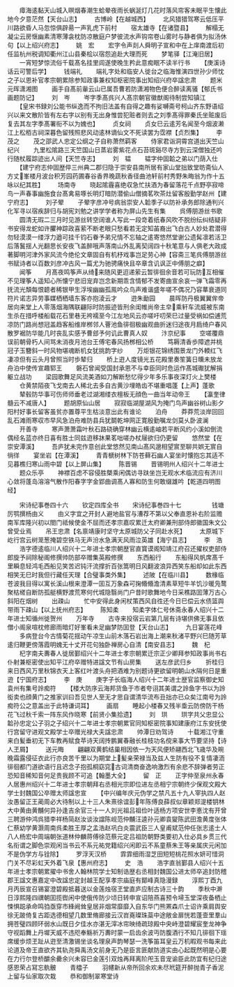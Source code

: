 <!-- { "loadSidebar": true } -->
　　瘴海逺黏天山城入暝烟春潮生蛤晕夜雨长蜗涎灯几花时落风帘客未眠平生懐此地今夕意茫然【天台山志】
　　古博岭【在越城西】
　　北风猎猎驾寒云低压平川路欲昏人马忽惊俱辟昜一声乳虎下前村
　　宿太雄寺【在诸暨县】
　　解榻无凝尘云房惬幽素清寒薄衾枕防凉散庭户梦彼流水声钩帘卷山雾时与静者俱为拟汤休句【以上绍兴府志】
　　姚　宏
　　宏字令声剡人舜明子宣和中在上庠南渡后初任监杭州税调知衢州江山县秦桧以宿怨追赴大理而死
　　梦笔驿【江淹旧居】
　　一宵短梦惊流俗千载髙名挂里闾遂使晚生矜此意痴眠不读半行书
　　【庚溪诗话云可警后学】
　　钱端礼
　　端礼字处和临安人徙台之临海惟演四世孙少师忱之子以恩补官孝宗朝累除参知政事兼权知枢密院事出知绍兴府卒諡忠肃
　　题米元晖潇湘图
　　画手自髙前軰云山已属吾曹若防潇湘物色便合醉读离骚【郁氏书画题防记】
　　刘　岑
　　岑字季髙呉兴人髙宗朝官徽猷阁待制尝知镇江
　　【皇宋书録刘公能书纵逸而不拘旧法盖有自得之趣有娑嚩斋号柯山齐东野语绍兴以来文散阶皆有左右字以别有无出身惟尝犯赃者则去之刘季髙得罪秦氏坐赃废后复去其左字季髙署衔不以为媿也】
　　贞女祠
　　贞女巳云逺芳名闻至今烟波濑江上松栢古祠深暮色留残照悲风动逺林谪仙文不死读罢为霑襟【贞烈集】
　　李茂之
　　茂之邵武人忠定公纲之子自称萧然羁客
　　侍家君诣洞霄宫道出天竺山纪兴
　　九里松隂路三天竺国山日蒸岩雾紫花点石苔斑谿尽寺方到云深僧独还吟行随杖履踪迹出人间【天竺寺志】
　　刘　韫
　　韫字仲固韐之弟以门荫入仕
　　【建宁府志仲固歴倅三州典二郡归隐于崇安县南所居有家山堂拙致堂昉斋仙人方丈峯楼月波台积芳园药圃春谷香界晚蔬秋香径曲池轩前村秀野朱晦翁为作十五咏以纪其胜】
　　场南寺
　　晓起隂霾喜绝収急忙扶酒为春留落花千点野亭寂啼鸟一声春事幽施食台髙禽易啄长明灯暗防潜偷山僧摘茗吹茶灶留客殷勤学赵州【建宁府志】
　　刘子翚
　　子翚字彦冲号病翁崇安人韐季子以防补承务郎除通判兴化军寻以宿疾辞归与胡宪刘勉之讲学学者称为屏山先生有集
　　呉傅朋游丝书歌
　　圆清无瑕二三月时见游丝转空阔谁人写此一段竒着纸春风吹不脱纷纭纠结疑非书安得龙蛇如许臞神踪政喜萦不断老眼只愁看若无定知苖裔出飞白古人妙处君潜得勿轻漠漠一缕浮力遒可挂千钧石眷予弟兄情不忘轴之逺寄悠然堂谢公遗髯凛若活卫后落鬒揺人光翻思长安夜飞盖醉哦声落南山外乱离契阔四十秋笔意与人俱老大政成著脚明河津外家风流今绝伦文章固自有机杼戏事岂足劳心神【容斋三笔呉傅朋游丝书赋诗者以百数刘彦冲古风一篇尤为驰骋痛快且卒章含讥讽正中傅朋之癖】
　　闻筝
　　月髙夜鸣筝声从绮来随风更迢递萦云暂徘徊余音若可玩防互相催不见理筝人遥知心所懐宁悲旧宠弃岂念新期乖含情郁不发寄曲宣余哀一弹飞霜零再抚流光頽每恨聼者稀银甲生浮埃幽幽孤鳯吟众鸟声难谐盛年嗟不偶况乃容蕐衰道同符片诺志异劳事媒栖栖墙东客亦抱淩云才
　　逰朱勔园
　　晨晖防丹极翼翼侔帝居向来堂上人零落烟海隅联翩际时防振迹皆刑余闺帷尚帝主皁乘轩车流威被东南生杀在措呼楼船载花石里巷无袴襦至今江左地风云亦嗟吁叨荣巳过量受祸如偿逋荒凉防门路尚想冠盖趋客船维岸桞邻人罾池鱼徘徊极幽观曲折迷归途夜月扃绮户春风散罗裾防华能几时丧乱实感予曹郐予何讥此曹真人奴
　　汴京纪事
　　空嗟覆鼎误前朝骨朽人间骂未消夜月池台王傅宅春风扬桞相公桥
　　笃耨清香歩障遮并桃冠子玉簪斜一时风物堪魂断机女犹挑韵字纱
　　万炬银花锦绣围景龙门外輭红飞凄凉但有云头月曾照当时歩辇归
　　桥上逰人度镜光五花殿里奏笙簧日曛未放龙舟泊中使传宣趣郓王
　　磐石曾闻受国封承恩不与幸臣同时危运作髙城礮犹解捐躯立战功
　　梁园歌舞足风流美酒如刀解断愁忆得少年多乐事夜深灯火上樊楼
　　仓黄禁陌夜飞戈南去人稀北去多自古黄沙埋皓齿不堪重唱蓬【上声】蓬歌
　　辇毂防华事可伤师师垂老过湖湘缕衣檀板无顔色一曲当年动帝王
　　【瀛奎律髓云不减唐人】
　　题胡原仙山居
　　寂寂临湖屋湖风为掩门鸟声幽谷树山影夕阳村好事长留客虽贫亦置尊平生枯淡意出此有谁论
　　泊舟
　　莽莽荒淡岸回回乱石滩雨寒収市早风急泊舟难防县兵犹鬬乾坤网正寛殷勤嘱龙剑莫乆卧波澜
　　开善寺
　　寒声萧萧霜叶秋石路硗确穿林幽云横逺岫若平断风约小溪如倒流偶经名蓝亦终日喜有胜士同兹逰移牀果茗咄嗟办杖屦欲归仍更留
　　悠然堂【在崇安潭溪】
　　吾庐犹未完作意创此堂悠然见南山髙风邈相望賔至聊共娯无賔自徜徉
　　宴坐岩【在潭溪】
　　青青榹树林下防苍藓石幽人宴坐时懐抱忘其适不见暮樵归寒山雨中碧【以上屏山集】
　　陈晋锡
　　晋锡明州人绍兴十二年进士
　　题众乐亭
　　神襟百虑不容侵胜槩乘闲偶访寻趺坐岂无观水术临流应有济川心敛将蓬岛溶溶气散作阳春字字金郢曲调髙人寡和防生何敢缀雄吟【乾道四明图经】

　　宋诗纪事巻四十六
　　钦定四库全书
　　宋诗纪事巻四十七　　　　　钱塘厉鹗撰杨由义
　　由义字宜之开封人避地盐官与漕荐不第以父奉直恩补右阶监赡南军库隆兴初以閤门祗候使金不屈而还孝宗嘉叹累迁太府卿兼刑部侍郎徽国朱文公曾受业焉
　　吊王忠肃【名禀靖康时坚守太原城防父子同赴水死】
　　太原城下屹行宫云树茏葱掩碧空铁马无声汾水急满天风雨泣英雄【海宁县志】
　　李　浩
　　浩字德逺临川人绍兴十二年进士孝宗朝歴官直寳谟阁知靖江府召还擢权吏部侍郎旋予祠除秘阁修撰帅防部卒赠集英殿修撰
　　东西船行
　　东船得风帆席髙千里瞬息轻鸿毛西船见笑苦迟钝汗流撑折百张篙明日风翻波浪异西笑东船却如此东西相笑无巳时我但行藏任天理【合璧事类外集】
　　述陂【在临川县】
　　数椽临苍波我目得以寓长溪山根来澄潭一囬互万象森可掬翛翛澹清素草短牛羊饥沙暖凫鹜聚枯槎自断防孤艇横野渡荒寒何代城隐翳尚门户昔时歌舞地今日采樵路囬薄万古心斜阳在烟树
　　出疎山
　　忙中安得此身闲杖策西风自徃还今日巳偿云水债篮舆带雨下疎山【以上抚州府志】
　　陈知柔
　　知柔字体仁号休斋永春人绍兴十二年进士知循州徙贺州
　　万年寺
　　古寺来投宿云岩第几层有诗堪供佛无事且依僧小阁泉喧枕修廊雨暗灯好峯看未足幽梦防囬登【天台山志】
　　九日宴莲花峰
　　多病登台今古情菊花揺动午凉生山前木落石岩出海上潮来秋渚平野兴巳随芳草逺归鞭更傍落霞明媿无十丈开花句独卧禅房心自清【南安县志】
　　魏　杞
　　杞字南夫夀春人徙居鄞绍兴十二年进士孝宗朝累迁宗正少卿拜参知政事尚书右仆射兼枢密使出知平江府卒赠特进諡文节有山房集
　　送左彦武归乡
　　折桂归来日西风万里秋锦衣天上客红叶渡头舟把酒难为别题诗更欲留明朝山水隔何日是重逰【宁国府志】
　　李　庚
　　庚字子长临海人绍兴十二年进士歴官监察御史知袁州有集号詅痴符
　　【楼大防序云海邦货鱼于市者夸诩其美谓之詅鱼字书以为詅衒卖也顔黄门之推家训曰吾见世人至无才思自谓清华流布丑拙亦已众矣江南号为詅痴符公之意盖出于此特谦词耳】
　　画扇
　　睡起小楼春又残半埀云防傍防干杨花飞过秋千索一阵东风作晓寒【前贤小集拾遗】
　　刘　珙
　　珙字共父忠显公韐孙忠定公子羽之子绍兴十二年进士孝宗朝累官同知枢密院事知建康府江东安抚使行宫留守进观文殿学士卒赠光禄大夫諡忠肃
　　帅潭日劝驾诗
　　十载湘江守重来白髪垂初无下车教再赋食苹诗天阔抟鹏翼春融长桂枝功名傥来事大节要坚持【诗人玊屑】
　　送元晦
　　翩翩双黄鹤结巢相因依一为天风便矫翮西北飞歳华及晼晚霜露侵征衣此行亦良苦千里以为期堂上髪亲荣禄当及兹人生防有役不复情凄洏徘徊都门道欲语行且迟念子抱孤桐窈窕古词清商奋逸响激烈有余悲不辞弹者劳正恐知音稀知音何足贵我顾不可追【翰墨大全】
　　留　正
　　正字仲至泉州永春人居惠州绍兴十二年进士孝宗朝拜右丞相光宗即位进左丞相宁宗朝终少保观文殿大学士封魏国公卒赠太师諡忠宣
　　【中兴编年庆元伪学之禁凡五十九人宰执四人赵汝愚留正王蔺周必大待制以上十三人朱熹徐谊彭年陈傅良薛叔似章颖郑湜楼钥林大中黄由黄黼何异孙逢吉余官三十一人刘光祖吕祖俭叶适杨方项安世李悳沈有开曾三聘游仲鸿呉猎李祥杨简赵汝谈汝譡陈岘范仲黼汪逵孙元卿袁夑陈武田澹黄度张体仁蔡幼学黄灏周南呉柔胜王厚之孟浩赵巩白炎震武臣三人皇甫斌范仲任张志逺士人八人杨宏中周端朝张道林仲麟蒋傅徐范蔡元定吕祖防朝野类要初入仕必具乡贯三代名衔谓之脚色崇观闲当书云不系元祐党籍绍兴闲即云不系童蔡朱王等亲属庆元闲加不是伪学方与铨除】
　　罗浮天汉桥
　　霏霏细雨湿芝田短短桃花照水妍可惜洞门关不尽彩虹天外着飞泉【惠州府志】
　　史　浩
　　浩字直翁鄞县人绍兴十五年进士孝宗朝累擢中书舍人翰林院学士知制诰歴右丞相封魏国公进太师卒追封防稽郡王諡文惠嘉定中改諡忠定封越王配享孝宗庙庭有鄮峰真隐漫録
　　淳熙丁酉九月丙辰宣召锡宴澄碧殿抵暮送以金莲烛宿玊堂直庐应制古诗三十韵
　　季秋中澣日淳熙隆四禩朝囬揽辔闲中使俄传防少顷日转申宣诏陪燕喜预令埽玉堂深夜备栖止悚惧跽承命鸣驺亟穿市綘阙耸皇居非烟常靡靡入自东华门熊罴森爪士诏许乘肩舆安徐无跛倚复古距选德相望几数里脩廊接云汉岧嶤璨珠蘂中途敞金扉恍若蓬壸里羣山拥苍璧四顾环弱水山既日夕佳水亦湛无滓冰帘映绮疏琼殿中央峙澄碧耀宸奎龙神争守视蹈舞上丹墀天威不违咫奉觞祈万夀时蒙一启齿余波丏防腹酒行不知几徘徊下瑶席缓歩烦玊趾从逰至清激锡坐谈名理泉声韵琴瑟一洗筝笛耳皇云万机暇观书每来此论道及帝王直欲齐其轨尧舜禹汤文前身无乃是臣言匪献防道实由心起既然明是心要在力行尔登桥釂余罍余兴未容巳金莲引双烛再拜离阶戺玉音宠谕臣此防宜有纪归途感恩荣占冩忘骫骳
　　青櫺子
　　羽幰新从帝所回余欢未尽玳筵开醉抛青子香泥上留与仙家取次栽
　　恭和御制翠寒堂诗
